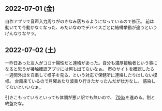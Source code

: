## 2022-07-01 (金)

自作アプリで音声入力周りがのきなみ落ちるようになっているので修正。
前は動いてて今動かなくなった、みたいなのでデバイスごとに結構挙動が違うというげんなりなヤツ。

## 2022-07-02 (土)

一昨日あった友人がコロナ陽性だと連絡があった。自分も濃厚接触者という事になると思うが接触確認アプリには何も出てないなぁ。
市のサイトを確認したら一週間外出を自粛して様子を見る、という対応で保健所に連絡したりはしない模様。
台風来ているので月曜あたり波乗り行きたかったんだが仕方なし。
感染してないといいなぁ。

引きこもっていろといっても体調が悪い訳でも無いので、
[706x](706x.md)を進める。割と終盤だな。